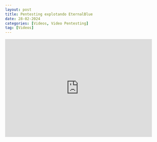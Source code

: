 ```yaml
---
layout: post
title: Pentesting explotando EternalBlue
date: 28-02-2024
categories: [Videos, Video Pentesting]
tag: [Videos]
---
```


<iframe width="480" height="320" src="https://www.youtube.com/embed/wkN4xnUJKCo" frameborder="0" allowfullscreen></iframe>